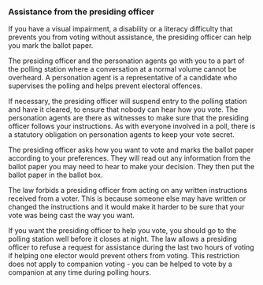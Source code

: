 ###  Assistance from the presiding officer

If you have a visual impairment, a disability or a literacy difficulty that
prevents you from voting without assistance, the presiding officer can help
you mark the ballot paper.

The presiding officer and the personation agents go with you to a part of the
polling station where a conversation at a normal volume cannot be overheard. A
personation agent is a representative of a candidate who supervises the
polling and helps prevent electoral offences.

If necessary, the presiding officer will suspend entry to the polling station
and have it cleared, to ensure that nobody can hear how you vote. The
personation agents are there as witnesses to make sure that the presiding
officer follows your instructions. As with everyone involved in a poll, there
is a statutory obligation on personation agents to keep your vote secret.

The presiding officer asks how you want to vote and marks the ballot paper
according to your preferences. They will read out any information from the
ballot paper you may need to hear to make your decision. They then put the
ballot paper in the ballot box.

The law forbids a presiding officer from acting on any written instructions
received from a voter. This is because someone else may have written or
changed the instructions and it would make it harder to be sure that your vote
was being cast the way you want.

If you want the presiding officer to help you vote, you should go to the
polling station well before it closes at night. The law allows a presiding
officer to refuse a request for assistance during the last two hours of voting
if helping one elector would prevent others from voting. This restriction does
not apply to companion voting - you can be helped to vote by a companion at
any time during polling hours.
